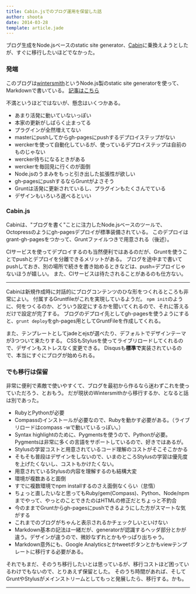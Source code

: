 ```yaml
---
title: Cabin.jsでのブログ運用を保留した話
author: shoota
date: 2014-03-28
template: article.jade
---
```


ブログ生成をNode.jsベースのstatic site generator、[Cabin](http://www.cabinjs.com/)に乗換えようとしたが、すぐに移行したいほどでなかった。

<span class="more"></span>

### 発端

このブログは[wintersmith](http://wintersmith.io/)というNode.js製のstatic site generatorを使って、Markdownで書いている。
[記事はこちら](http://blog.anaguma.org/articles/2013-12-02/)


不満というほどではないが、懸念はいくつかある。

* あまり活発に動いていないっぽい
 * 本家の更新がしばらく止まってる
 * プラグインが全然増えてない
* masterにpushしてからgh-pagesにpushするデプロイステップがない
 * werckerを使って自動化しているが、使っているデプロイステップは自前のものじゃない
 * wercker待ちになるときがある
 * werckerを毎回見に行くのが面倒
* Node.jsのうまみをもっと引き出した拡張性が欲しい
 * gh-pagesにpushするならGruntがよさそう
 * Gruntは活発に更新されているし、プラグインもたくさんでている
 * デザインもいろいろ選べるといい


### Cabin.js

Cabinは、"ブログを書く"ことに注力したNode.jsベースのツールで、Octopressのようにgh-pagesデプロイが標準装備されている。
このデプロイはgrant-gh-pagesをつかって、Gruntファイルつきで用意される（後述）。

CIサービスを使ってデプロイするのも当然便利ではあるのだが、Gruntを使うことでpushとデプロイを分離できるメリットがある。
ブログを途中まで書いてpushしておき、別の場所で続きを書き始めるときなどは、push=デプロイじゃないほうが嬉しい。
また、CIサービスは待たされることがあるのも仕方ない。

***

Cabinは新規作成時に対話的にブログコンテンツのひな形をつくれるところも非常によい。
付属するGruntfileがこれを実現しているようだ。
`npm init`のように、何をつくるのか、どういう設定にするかを聞いてくれるので、それに答えるだけで設定が完了する。
ブログのデプロイ先としてgh-pagesを使うようにすると、`grunt deploy`をgh-pages用としてGruntFileを作成してくれる。

また、テンプレートとしてjadeとejsが選べたり、デフォルトでデザインテーマが3つついて来たりする。
CSSもStylusを使ってライブリロードしてくれるので、デザインもストレスなく変更できる。
Disqusも**標準で**実装されているので、本当にすぐにブログが始められる。


### でも移行は保留

非常に便利で素敵で使いやすくて、ブログを最初から作るなら迷わずこれを使っていただろう、とおもう。
だが現状のWintersmithから移行するか、となると話は別であった。

* RubyとPythonが必要
 * Compassのインストールが必要なので、Rubyを動かす必要がある。（ライブリロードはcompass -wで動いているっぽい。）
 * Syntax highlightのために、Pygmentsを使うので、Pythonが必要。Pygmentsは非常に多くの言語をサポートしているので、好きではあるが。
* Stylusの学習コストと用意されているコード理解のコストがそこそこかかる
 * そもそも普段はデザインをしないので、いまのところStylusの学習は優先度を上げたくないし、コストもかけたくない。
 * 用意されているStylusの内容を理解するのも結構大変
* 環境が複数あると面倒
 * すでに複数環境でnpm installするのさえ面倒なくらい（怠惰）
 * ちょっと直したいなと思ってもRuby/gem(Compass)、Python、Node/npmまでやって、やっとのことできたのはHTMLの修正だとちょっと不釣合
 * 今のままでGruntからgh-pagesにpushできるようにした方がスマートな気がする
* これまでのブログがちゃんと表示されるかチェックしいといけない
 * Markdown基本の記法は一緒だが、generatorが認識するヘッダ部分とかが違う。デザインが違うので、微妙なずれとかもやっぱり出ちゃう。
 * Markdown意外にも、Google Analyticsとかtweetボタンとかもviewテンプレートに移行する必要がある。


それでもまだ、そのうち移行したいとは思っているが、移行コストほど困っているわけでもないので、とりあえず保留とした。
そのうち時間があれば、そしてGruntやStylusがメインストリームとしてもっと発展したら、移行する。かも。


---
